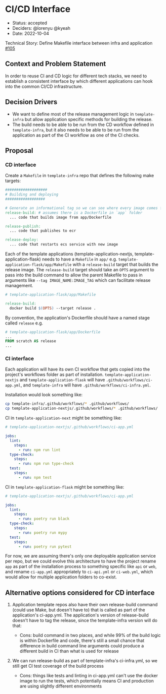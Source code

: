 # CI/CD Interface

- Status: accepted
- Deciders: @lorenyu @kyeah
- Date: 2022-10-04

Technical Story: Define Makefile interface between infra and application [#105](https://github.com/navapbc/template-infra/issues/105)

## Context and Problem Statement

In order to reuse CI and CD logic for different tech stacks, we need to establish a consistent interface by which different applications can hook into the common CI/CD infrastructure.

## Decision Drivers

- We want to define most of the release management logic in `template-infra` but allow application specific methods for building the release.
- The build needs to be able to be run from the CD workflow defined in `template-infra`, but it also needs to be able to be run from the application as part of the CI workflow as one of the CI checks.

## Proposal

### CD interface

Create a `Makefile` in `template-infra` repo that defines the following make targets:

```makefile
###################
# Building and deploying
##################

# Generate an informational tag so we can see where every image comes from.
release-build: # assumes there is a Dockerfile in `app` folder
  ... code that builds image from app/Dockerfile

release-publish:
  ... code that publishes to ecr

release-deploy:
  ... code that restarts ecs service with new image
```

Each of the template applications (template-application-nextjs, template-application-flask) needs to have a `Makefile` in `app/` e.g. `template-application-flask/app/Makefile` with a `release-build` target that builds the release image. The `release-build` target should take an `OPTS` argument to pass into the build command to allow the parent Makefile to pass in arguments like `--tag IMAGE_NAME:IMAGE_TAG` which can facilitate release management.

```makefile
# template-application-flask/app/Makefile

release-build:
  docker build $(OPTS) --target release .
```

By convention, the application's Dockerfile should have a named stage called `release` e.g.

```Dockerfile
# template-application-flask/app/Dockerfile
...
FROM scratch AS release
...
```

### CI interface

Each application will have its own CI workflow that gets copied into the project's workflows folder as part of installation. `template-application-nextjs` and `template-application-flask` will have `.github/workflows/ci-app.yml`, and `template-infra` will have `.github/workflows/ci-infra.yml`.

Installation would look something like:

```bash
cp template-infra/.github/workflows/* .github/workflows/
cp template-application-nextjs/.github/workflows/* .github/workflows/
```

CI in `template-application-next` might be something like:

```yml
# template-application-nextjs/.github/workflows/ci-app.yml

jobs:
  lint:
    steps:
      - run: npm run lint
  type-check:
    steps:
      - run: npm run type-check
  test:
    steps:
      - run: npm test
```

CI in `template-application-flask` might be something like:

```yml
# template-application-nextjs/.github/workflows/ci-app.yml

jobs:
  lint:
    steps:
      - run: poetry run black
  type-check:
    steps:
      - run: poetry run mypy
  test:
    steps:
      - run: poetry run pytest
```

For now, we are assuming there's only one deployable application service per repo, but we could evolve this architecture to have the project rename `app` as part of the installation process to something specific like `api` or `web`, and rename `ci-app.yml` appropriately to `ci-api.yml` or `ci-web.yml`, which would allow for multiple application folders to co-exist.

## Alternative options considered for CD interface

1. Application template repos also have their own release-build command (could use Make, but doesn't have to) that is called as part of the application's ci-app.yml. The application's version of release-build doesn't have to tag the release, since the template-infra version will do that:

   - Cons: build command in two places, and while 99% of the build logic is within Dockerfile and code, there's still a small chance that difference in build command line arguments could produce a different build in CI than what is used for release

2. We can run release-build as part of template-infra's ci-infra.yml, so we still get CI test coverage of the build process

   - Cons: things like tests and linting in ci-app.yml can't use the docker image to run the tests, which potentially means CI and production are using slightly different environments
